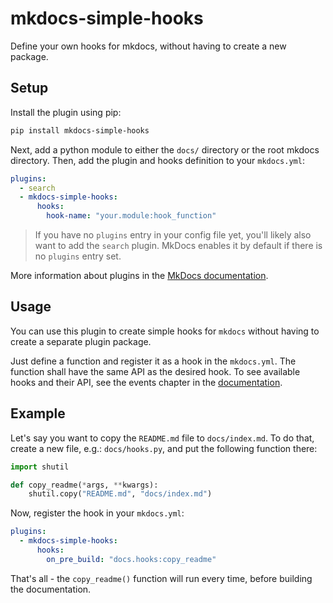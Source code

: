 # mkdocs-simple-hooks

Define your own hooks for mkdocs, without having to create a new package.

## Setup

Install the plugin using pip:

```bash
pip install mkdocs-simple-hooks
```

Next, add a python module to either the `docs/` directory or the root mkdocs directory. Then, add the plugin and hooks definition to your `mkdocs.yml`:

```yaml
plugins:
  - search
  - mkdocs-simple-hooks:
      hooks:
        hook-name: "your.module:hook_function"
```

> If you have no `plugins` entry in your config file yet, you'll likely also want to add the `search` plugin. MkDocs enables it by default if there is no `plugins` entry set.

More information about plugins in the [MkDocs documentation][mkdocs-plugins].

## Usage

You can use this plugin to create simple hooks for `mkdocs` without having to create 
a separate plugin package.

Just define a function and register it as a hook in the `mkdocs.yml`. The function shall
have the same API as the desired hook. To see available hooks and their API, see the
events chapter in the [documentation][mkdocs-hooks].

## Example

Let's say you want to copy the `README.md` file to `docs/index.md`. To do that, create 
a new file, e.g.: `docs/hooks.py`, and put the following function there:  

```python
import shutil

def copy_readme(*args, **kwargs):
    shutil.copy("README.md", "docs/index.md")
```

Now, register the hook in your `mkdocs.yml`:  

```yaml
plugins:
  - mkdocs-simple-hooks:
      hooks:
        on_pre_build: "docs.hooks:copy_readme"
```

That's all - the `copy_readme()` function will run every time, before building the documentation.  


[mkdocs-plugins]: http://www.mkdocs.org/user-guide/plugins/
[mkdocs-hooks]: https://www.mkdocs.org/user-guide/plugins/#events
